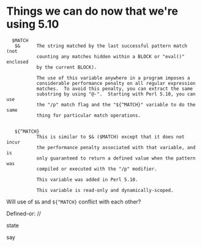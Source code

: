 # Things we can do now that we're using 5.10


      $MATCH
       $&      The string matched by the last successful pattern match (not
               counting any matches hidden within a BLOCK or "eval()" enclosed
               by the current BLOCK).

               The use of this variable anywhere in a program imposes a
               considerable performance penalty on all regular expression
               matches.  To avoid this penalty, you can extract the same
               substring by using "@-".  Starting with Perl 5.10, you can use
               the "/p" match flag and the "${^MATCH}" variable to do the same
               thing for particular match operations.


       ${^MATCH}
               This is similar to $& ($MATCH) except that it does not incur
               the performance penalty associated with that variable, and is
               only guaranteed to return a defined value when the pattern was
               compiled or executed with the "/p" modifier.

               This variable was added in Perl 5.10.

               This variable is read-only and dynamically-scoped.


Will use of `$&` and `${^MATCH}` conflict with each other?

Defined-or: //

state

say
